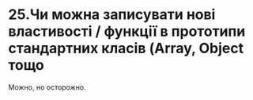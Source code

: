 # 25.Чи можна записувати нові властивості / функції в прототипи стандартних класів \(Array, Object тощо

Можно, но осторожно.

